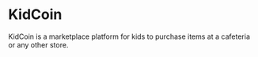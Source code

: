 # KidCoin
KidCoin is a marketplace platform for kids to purchase items at a cafeteria or any other store.
